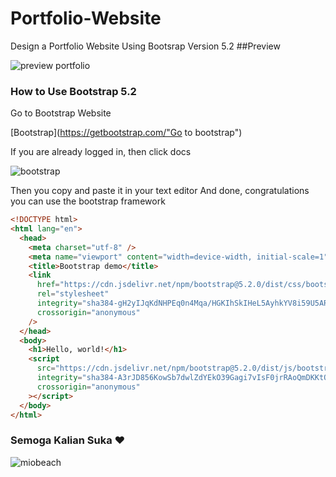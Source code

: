 # Portfolio-Website

Design a Portfolio Website Using Bootsrap Version 5.2
##Preview

![preview portfolio](https://user-images.githubusercontent.com/104522615/188048857-2f016a10-eb7e-45f8-9214-32c07bd5e2ca.jpg)

### How to Use Bootstrap 5.2

Go to Bootstrap Website

[Bootstrap](https://getbootstrap.com/"Go to bootstrap")

If you are already logged in, then click docs

![bootstrap](https://user-images.githubusercontent.com/104522615/188051019-4ac9c298-ca61-4c2c-8e76-1e37e2865a9f.jpg)

Then you copy and paste it in your text editor
And done, congratulations you can use the bootstrap framework

```html
<!DOCTYPE html>
<html lang="en">
  <head>
    <meta charset="utf-8" />
    <meta name="viewport" content="width=device-width, initial-scale=1" />
    <title>Bootstrap demo</title>
    <link
      href="https://cdn.jsdelivr.net/npm/bootstrap@5.2.0/dist/css/bootstrap.min.css"
      rel="stylesheet"
      integrity="sha384-gH2yIJqKdNHPEq0n4Mqa/HGKIhSkIHeL5AyhkYV8i59U5AR6csBvApHHNl/vI1Bx"
      crossorigin="anonymous"
    />
  </head>
  <body>
    <h1>Hello, world!</h1>
    <script
      src="https://cdn.jsdelivr.net/npm/bootstrap@5.2.0/dist/js/bootstrap.bundle.min.js"
      integrity="sha384-A3rJD856KowSb7dwlZdYEkO39Gagi7vIsF0jrRAoQmDKKtQBHUuLZ9AsSv4jD4Xa"
      crossorigin="anonymous"
    ></script>
  </body>
</html>
```

### Semoga Kalian Suka :heart:

![miobeach](https://user-images.githubusercontent.com/104522615/188051934-ec7aa229-d8a2-4712-a85b-bdaa92daa194.gif)
